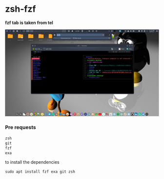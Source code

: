 # zsh-fzf
**fzf tab is taken from tel**

![zsh-fzf](/zsh-fzf.png?raw=true)


### Pre requests
```
zsh
git
fzf
exa
```

to install the dependencies 

```
sudo apt install fzf exa git zsh
```

